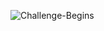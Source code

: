 ![Challenge-Begins](https://github.com/user-attachments/assets/956f6384-532b-4938-b267-621c45704251)
